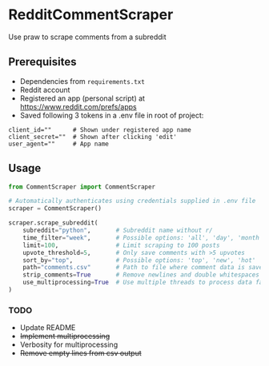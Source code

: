 # RedditCommentScraper
Use praw to scrape comments from a subreddit

## Prerequisites

- Dependencies from ```requirements.txt```
- Reddit account
- Registered an app (personal script) at https://www.reddit.com/prefs/apps
- Saved following 3 tokens in a .env file in root of project:
```
client_id=""      # Shown under registered app name
client_secret=""  # Shown after clicking 'edit'
user_agent=""     # App name
```

## Usage

```python
from CommentScraper import CommentScraper

# Automatically authenticates using credentials supplied in .env file
scraper = CommentScraper()

scraper.scrape_subreddit(
    subreddit="python",       # Subreddit name without r/
    time_filter="week",       # Possible options: 'all', 'day', 'month', 'week', 'year', 'hour'
    limit=100,                # Limit scraping to 100 posts
    upvote_threshold=5,       # Only save comments with >5 upvotes
    sort_by="top",            # Possible options: 'top', 'new', 'hot'
    path="comments.csv"       # Path to file where comment data is saved
    strip_comments=True       # Remove newlines and double whitespaces from comments
    use_multiprocessing=True  # Use multiple threads to process data faster
)
```

### TODO
- Update README
- ~~Implement multiprocessing~~
- Verbosity for multiprocessing
- ~~Remove empty lines from csv output~~
